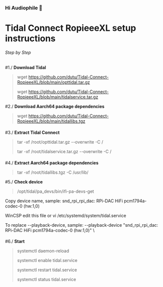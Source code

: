
### Hi Audiophile 👋


# Tidal Connect RopieeeXL setup instructions

###### Step by Step

#1./ **Download Tidal**
> wget https://github.com/dutu/Tidal-Connect-RopieeeXL/blob/main/opttidal.tar.gz
> 
> wget https://github.com/dutu/Tidal-Connect-RopieeeXL/blob/main/tidalservice.tar.gz
>
#2./ **Download Aarch64 package dependencies**
> wget https://github.com/dutu/Tidal-Connect-RopieeeXL/blob/main/tidallibs.tgz
> 
> 
####
####
#3./ **Extract Tidal Connect**
> tar -xf /root/opttidal.tar.gz --overwrite -C /
> 
> tar -xf /root/tidalservice.tar.gz --overwrite -C /
> 
> 
####
####
#4./ **Extract Aarch64 package dependencies**
> tar -xf /root/tidallibs.tgz -C /usr/lib/
>

#5./ **Check device**
> /opt/tidal/pa_devs/bin/ifi-pa-devs-get
> 
Copy device name, sample: snd_rpi_rpi_dac: RPi-DAC HiFi pcm1794a-codec-0 (hw:1,0)
> 
WinCSP edit this file or vi /etc/systemd/system/tidal.service
> 
To replace --playback-device, sample: --playback-device "snd_rpi_rpi_dac: RPi-DAC HiFi pcm1794a-codec-0 (hw:1,0)" \
> 
####

####
####
#6./ **Start**
> systemctl daemon-reload
> 
> systemctl enable tidal.service
> 
> systemctl restart tidal.service
> 
> systemctl status tidal.service
> 
####
####
